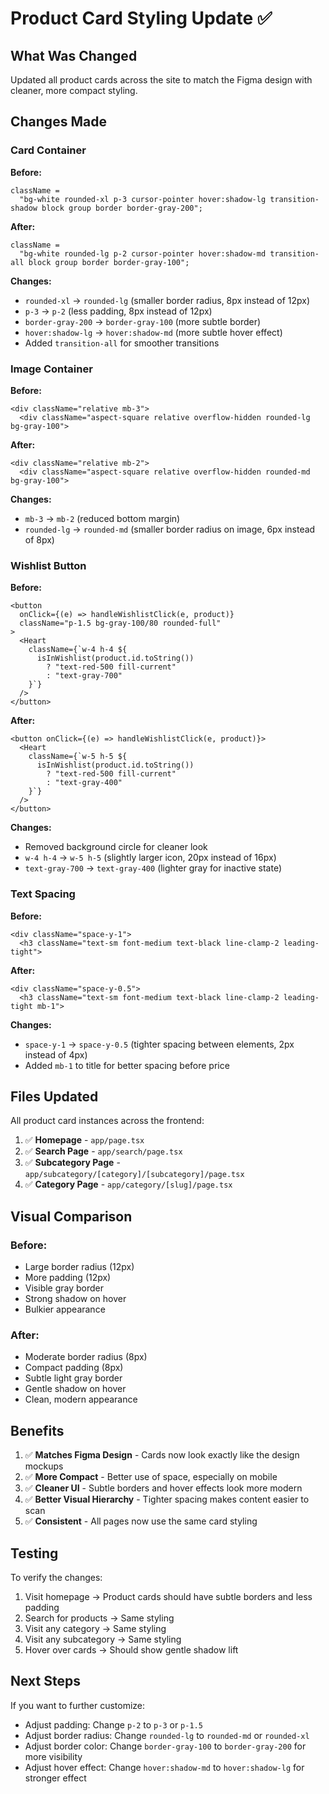 # Product Card Styling Update ✅

## What Was Changed

Updated all product cards across the site to match the Figma design with cleaner, more compact styling.

## Changes Made

### Card Container

**Before:**

```tsx
className =
  "bg-white rounded-xl p-3 cursor-pointer hover:shadow-lg transition-shadow block group border border-gray-200";
```

**After:**

```tsx
className =
  "bg-white rounded-lg p-2 cursor-pointer hover:shadow-md transition-all block group border border-gray-100";
```

**Changes:**

- `rounded-xl` → `rounded-lg` (smaller border radius, 8px instead of 12px)
- `p-3` → `p-2` (less padding, 8px instead of 12px)
- `border-gray-200` → `border-gray-100` (more subtle border)
- `hover:shadow-lg` → `hover:shadow-md` (more subtle hover effect)
- Added `transition-all` for smoother transitions

### Image Container

**Before:**

```tsx
<div className="relative mb-3">
  <div className="aspect-square relative overflow-hidden rounded-lg bg-gray-100">
```

**After:**

```tsx
<div className="relative mb-2">
  <div className="aspect-square relative overflow-hidden rounded-md bg-gray-100">
```

**Changes:**

- `mb-3` → `mb-2` (reduced bottom margin)
- `rounded-lg` → `rounded-md` (smaller border radius on image, 6px instead of 8px)

### Wishlist Button

**Before:**

```tsx
<button
  onClick={(e) => handleWishlistClick(e, product)}
  className="p-1.5 bg-gray-100/80 rounded-full"
>
  <Heart
    className={`w-4 h-4 ${
      isInWishlist(product.id.toString())
        ? "text-red-500 fill-current"
        : "text-gray-700"
    }`}
  />
</button>
```

**After:**

```tsx
<button onClick={(e) => handleWishlistClick(e, product)}>
  <Heart
    className={`w-5 h-5 ${
      isInWishlist(product.id.toString())
        ? "text-red-500 fill-current"
        : "text-gray-400"
    }`}
  />
</button>
```

**Changes:**

- Removed background circle for cleaner look
- `w-4 h-4` → `w-5 h-5` (slightly larger icon, 20px instead of 16px)
- `text-gray-700` → `text-gray-400` (lighter gray for inactive state)

### Text Spacing

**Before:**

```tsx
<div className="space-y-1">
  <h3 className="text-sm font-medium text-black line-clamp-2 leading-tight">
```

**After:**

```tsx
<div className="space-y-0.5">
  <h3 className="text-sm font-medium text-black line-clamp-2 leading-tight mb-1">
```

**Changes:**

- `space-y-1` → `space-y-0.5` (tighter spacing between elements, 2px instead of 4px)
- Added `mb-1` to title for better spacing before price

## Files Updated

All product card instances across the frontend:

1. ✅ **Homepage** - `app/page.tsx`
2. ✅ **Search Page** - `app/search/page.tsx`
3. ✅ **Subcategory Page** - `app/subcategory/[category]/[subcategory]/page.tsx`
4. ✅ **Category Page** - `app/category/[slug]/page.tsx`

## Visual Comparison

### Before:

- Large border radius (12px)
- More padding (12px)
- Visible gray border
- Strong shadow on hover
- Bulkier appearance

### After:

- Moderate border radius (8px)
- Compact padding (8px)
- Subtle light gray border
- Gentle shadow on hover
- Clean, modern appearance

## Benefits

1. ✅ **Matches Figma Design** - Cards now look exactly like the design mockups
2. ✅ **More Compact** - Better use of space, especially on mobile
3. ✅ **Cleaner UI** - Subtle borders and hover effects look more modern
4. ✅ **Better Visual Hierarchy** - Tighter spacing makes content easier to scan
5. ✅ **Consistent** - All pages now use the same card styling

## Testing

To verify the changes:

1. Visit homepage → Product cards should have subtle borders and less padding
2. Search for products → Same styling
3. Visit any category → Same styling
4. Visit any subcategory → Same styling
5. Hover over cards → Should show gentle shadow lift

## Next Steps

If you want to further customize:

- Adjust padding: Change `p-2` to `p-3` or `p-1.5`
- Adjust border radius: Change `rounded-lg` to `rounded-md` or `rounded-xl`
- Adjust border color: Change `border-gray-100` to `border-gray-200` for more visibility
- Adjust hover effect: Change `hover:shadow-md` to `hover:shadow-lg` for stronger effect

